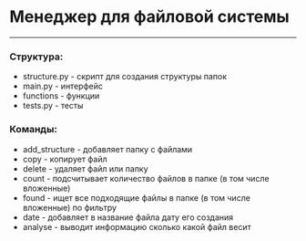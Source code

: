 # Менеджер для файловой системы  
***

### Структура:
- structure.py - скрипт для создания структуры папок
- main.py - интерфейс   
- functions - функции
- tests.py - тесты

### Команды:
- add_structure - добавляет папку с файлами
- copy - копирует файл
- delete - удаляет файл или папку
- count - подсчитывает количество файлов в папке (в том числе вложенные)
- found - ищет все подходящие файлы в папке (в том числе вложенные) по фильтру
- date - добавляет в название файла дату его создания
- analyse - выводит информацию сколько какой файл весит